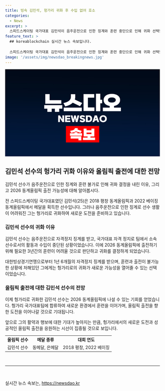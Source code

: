 ```yaml
---
title: 빙속 김민석, 헝가리 귀화 후 수입 없어 호소
categories:
  - News
excerpt: >
  스피드스케이팅 국가대표 김민석이 음주운전으로 인한 징계와 훈련 중단으로 인해 귀화 선택했다. 김민석은 2018, 2022 동계올림픽에서 메달을 획득한 선수로, 헝가리빙상경기연맹과의 귀화 절차를 마무리하고 귀화 이유에 대해 후회를 털어놓았다. 그는 헝가리로 귀화하여 2026 동계올림픽에 참가할 계획이며, 국가대표 자격 정지로 인해 귀화를 선택한 것으로 전해졌다. 함께 귀화한 문원준 또한 대회 취소와 대표 자격 상실로 귀화 결심한 이유를 설명했다. 한국 빙상계를 떠나는 사례는 이번이 처음이 아니며, 이에 대한 관심이 높아지고 있다.
feature_text: >
  ## koreablockchain 실시간 뉴스 속보입니다.

  스피드스케이팅 국가대표 김민석이 음주운전으로 인한 징계와 훈련 중단으로 인해 귀화 선택했다. 김민석은 2018, 2022 동계올림픽에서 메달을 획득한 선수로, 헝가리빙상경기연맹과의 귀화 절차를 마무리하고 귀화 이유에 대해 후회를 털어놓았다. 그는 헝가리로 귀화하여 2026 동계올림픽에 참가할 계획이며, 국가대표 자격 정지로 인해 귀화를 선택한 것으로 전해졌다. 함께 귀화한 문원준 또한 대회 취소와 대표 자격 상실로 귀화 결심한 이유를 설명했다. 한국 빙상계를 떠나는 사례는 이번이 처음이 아니며, 이에 대한 관심이 높아지고 있다.
image: '/assets/img/newsdao_breakingnews.jpg'
---
```


<p><img src="/assets/img/newsdao_breakingnews.jpg" alt="koreablockchain 속보" /></p>

<h2 data-ke-size="size26">김민석 선수의 헝가리 귀화 이유와 올림픽 출전에 대한 전망</h2>

<p>김민석 선수가 음주운전으로 인한 징계와 훈련 불가로 인해 귀화 결정을 내린 이유, 그리고 2026 동계올림픽 출전 가능성에 대해 알아봅시다. </p>

<p data-ke-size="size16">전 스피드스케이팅 국가대표였던 김민석(25)은 2018 평창 동계올림픽과 2022 베이징 동계올림픽에서 메달을 획득한 선수입니다. 그러나 음주운전으로 인한 징계로 선수 생활이 어려워진 그는 헝가리로 귀화하여 새로운 도전을 준비하고 있습니다.</p>

<h3 data-ke-size="size24">김민석 선수의 귀화 이유</h3>

<p data-ke-size="size16">김민석 선수는 음주운전으로 자격정지 징계를 받고, 국가대표 자격 정지로 팀에서 소속 선수로서의 활동과 수입이 중단된 상황이었습니다. 이에 2026 동계올림픽에 출전하기 위해 필요한 3년간의 훈련이 어려울 것으로 판단하고 귀화를 결정하게 되었습니다. </p>

<p data-ke-size="size16">대한빙상경기연맹으로부터 1년 6개월의 자격정지 징계를 받으며, 훈련과 출전이 불가능한 상황에 처해있던 그에게는 헝가리로의 귀화가 새로운 가능성을 열어줄 수 있는 선택이었습니다.</p>

<h3 data-ke-size="size24">올림픽 출전에 대한 김민석 선수의 전망</h3>

<p data-ke-size="size16">이제 헝가리로 귀화한 김민석 선수는 2026 동계올림픽에 나설 수 있는 기회를 얻었습니다. 헝가리 국가대표팀에 합류하여 새로운 환경에서 훈련을 이어가며, 올림픽 출전을 향한 도전을 이어나갈 것으로 기대됩니다.</p>

<p data-ke-size="size16">앞으로 그의 활약과 행보에 대한 기대가 높아지는 만큼, 헝가리에서의 새로운 도전과 성공적인 올림픽 출전을 응원하는 시선이 집중될 것으로 보입니다.</p>

<table>
    <tr>
        <td style="text-align: center; height: 17px;"><b>올림픽 선수</b></td>
        <td style="text-align: center; height: 17px;"><b>메달 종류</b></td>
        <td style="text-align: center; height: 17px;"><b>대회 연도</b></td>
    </tr>
    <tr>
        <td style="text-align: center; height: 17px;">김민석 선수</td>
        <td style="text-align: center; height: 17px;">동메달, 은메달</td>
        <td style="text-align: center; height: 17px;">2018 평창, 2022 베이징</td>
    </tr>
</table>

<p data-ke-size="size16">&nbsp;</p>

<hr>

<p data-ke-size="size16">&nbsp;</p>
실시간 뉴스 속보는, <a href="https://newsdao.kr" rel="dofollow">https://newsdao.kr</a>


